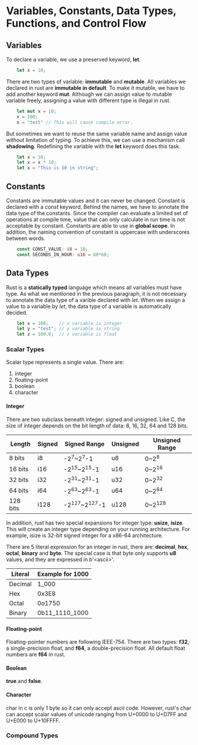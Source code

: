 # Variables, Constants, Data Types, Functions, and Control Flow

## Variables

To declare a variable, we use a preserved keyword, **let**.

```rust
	let x = 10;
```

There are two types of variable: **immutable** and **mutable**. All variables we declared in rust are **immutable in default**. To make it mutable, we have to add another keyword **mut**. Although we can assign value to mutable variable freely, assigning a value with different type is illegal in rust.

```rust
	let mut x = 10;
	x = 100; 
	x = "test" // This will cause compile error.
```

But sometimes we want to reuse the same variable name and assign value without limitation of typing. To achieve this, we can use a mechanism call **shadowing**. Redefining the variable with the **let** keyword does this task.

```rust
	let x = 10;
	let x = x * 10;
	let x = "This is 10 in string";
```

## Constants

Constants are immutable values and it can never be changed. Constant is declared with a *const* keyword. Behind the names, we have to annotate the data type of the constants. Since the compiler can evaluate a limited set of operations at compile time, value that can only calculate in run time is not acceptable by constant. Constants are able to use in **global scope**. In addition, the naming convention of constant is uppercase with underscores between words. 

```rust
	const CONST_VALUE: i8 = 10;
	const SECONDS_IN_HOUR: u16 = 60*60;
```

## Data Types

Rust is a **statically typed** language which means all variables must have type. As what we mentioned in the previous paragraph, it is not necessary to annotate the data type of a varible declared with *let*. When we assign a value to a variable by *let*, the data type of a variable is automatically decided.

```rust
	let x = 100; 	// x variable is integer
	let y = "test"; // y variable is string
	let z = 100.0;	// z variable is float
```

### Scalar Types

Scalar type represents a single value. There are:
1. integer
2. floating-point
3. boolean
4. character

#### Integer

There are two subclass beneath integer: signed and unsigned. Like C, the size of integer depends on the bit length of data: 8, 16, 32, 64 and 128 bits.

|Length|Signed|Signed Range|Unsigned|Unsigned Range|
|---|---|---|---|---|
|8 bits|i8|-2<sup>7</sup>~2<sup>7</sup>-1|u8|0~2<sup>8</sup>|
|16 bits|i16|-2<sup>15</sup>~2<sup>15</sup>-1|u16|0~2<sup>16</sup>|
|32 bits|i32|-2<sup>31</sup>~2<sup>31</sup>-1|u32|0~2<sup>32</sup>|
|64 bits|i64|-2<sup>63</sup>~2<sup>63</sup>-1|u64|0~2<sup>64</sup>|
|128 bits|i128|-2<sup>127</sup>~2<sup>127</sup>-1|u128|0~2<sup>128</sup>|

In addition, rust has two special expansions for integer type: **usize**, **isize**. This will create an integer type depending on your running architecture. For example, isize is 32-bit signed integer for a x86-64 architecture. 

There are 5 literal expression for an integer in rust, there are: **decimal**, **hex**, **octal**, **binary** and **byte**. The special case is that byte only supports **u8** values, and they are expressed in b'\<ascii\>'.

|Literal|Example for 1000|
|---|---|
|Decimal|1_000|
|Hex|0x3E8|
|Octal|0o1750|
|Binary|0b11_1110_1000|


#### Floating-point

Floating-pointer numbers are following IEEE-754. There are two types: **f32**, a single-precision float, and **f64**, a double-precision float. All default float numbers are **f64** in rust. 

#### Boolean

**true** and **false**.

#### Character

char in c is only 1 byte so it can only accept ascii code. However, rust's char can accept scalar values of unicode ranging from U+0000 to U+D7FF and U+E000 to U+10FFFF. 

### Compound Types


